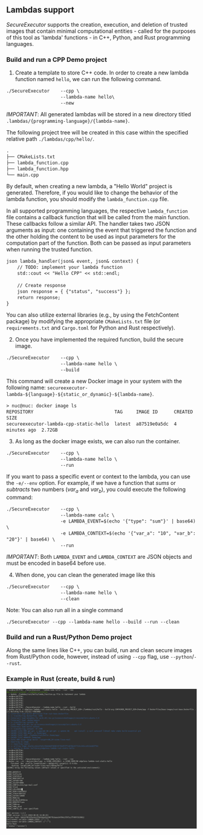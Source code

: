 ## Lambdas support

$SecureExecutor$ supports the creation, execution, and deletion of trusted images that contain minimal computational entities - called for the purposes of this tool as 'lambda' functions - in C++, Python, and Rust programming languages.

### Build and run a CPP Demo project

1. Create a template to store C++ code. In order to create a new lambda function named `hello`, we can run the following command.
```
./SecureExecutor    --cpp \
                    --lambda-name hello\
                    --new
```
*IMPORTANT*: All generated lambdas will be stored in a new directory titled `.lambdas/{programming-language}/{lambda-name}`.

The following project tree will be created in this case within the specified relative path `./lambdas/cpp/hello/`.

```
.
├── CMakeLists.txt
├── lambda_function.cpp
├── lambda_function.hpp
└── main.cpp
```

By default, when creating a new lambda, a "Hello World" project is generated. Therefore, if you would like to change the behavior of the lambda function, you should modify the `lambda_function.cpp` file.

In all supported programming languages, the respective `lambda_function` file contains a callback function that will be called from the main function. These callbacks follow a similar API. The handler takes two JSON arguments as input: one containing the event that triggered the function and the other holding the content to be used as input parameters for the computation part of the function. Both can be passed as input parameters when running the trusted function.

```
json lambda_handler(json& event, json& context) {
    // TODO: implement your lambda function
    std::cout << "Hello CPP" << std::endl;

    // Create response
    json response = { {"status", "success"} };
    return response;
}
```
You can also utilize external libraries (e.g., by using the FetchContent package) by modifying the appropriate `CMakeLists.txt` file (or `requirements.txt` and `Cargo.toml` for Python and Rust respectively).

2. Once you have implemented the required function, build the secure image.

```
./SecureExecutor    --cpp \
                    --lambda-name hello \
                    --build
```
This command will create a new Docker image in your system with the following name: `secureexecutor-lambda-${language}-${static_or_dynamic}-${lambda-name}`.
```
> nuc@nuc: docker image ls            
REPOSITORY                              TAG     IMAGE ID      CREATED        SIZE
secureexecutor-lambda-cpp-static-hello  latest  a87519e0a5dc  4 minutes ago  2.72GB
```

3. As long as the docker image exists, we can also run the container.
```
./SecureExecutor    --cpp \
                    --lambda-name hello \
                    --run
```

If you want to pass a specific event or context to the lambda, you can use the `-e/--env` option. For example, if we have a function that $sums$ or $subtracts$ two numbers ($var_a$ and $var_b$), you could execute the following command:


```
./SecureExecutor    --cpp \
                    --lambda-name calc \
                    -e LAMBDA_EVENT=$(echo '{"type": "sum"}' | base64) \
                    -e LAMBDA_CONTEXT=$(echo '{"var_a": "10", "var_b": "20"}' | base64) \
                    --run
```
*IMPORTANT*: Both `LAMBDA_EVENT` and `LAMBDA_CONTEXT` are JSON objects and must be encoded in base64 before use.

4. When done, you can clean the generated image like this
```
./SecureExecutor    --cpp \
                    --lambda-name hello \
                    --clean
```

Note: You can also run all in a single command
```
./SecureExecutor --cpp --lambda-name hello --build --run --clean
```

### Build and run a Rust/Python Demo project
Along the same lines like C++, you can build, run and clean secure images from Rust/Python code, however, instead of using `--cpp` flag, use `--python`/`--rust`.

### Example in Rust (create, build & run)
![img/lambdas/rust-lambda-example.png](img/lambdas/rust-lambda-example.png)
